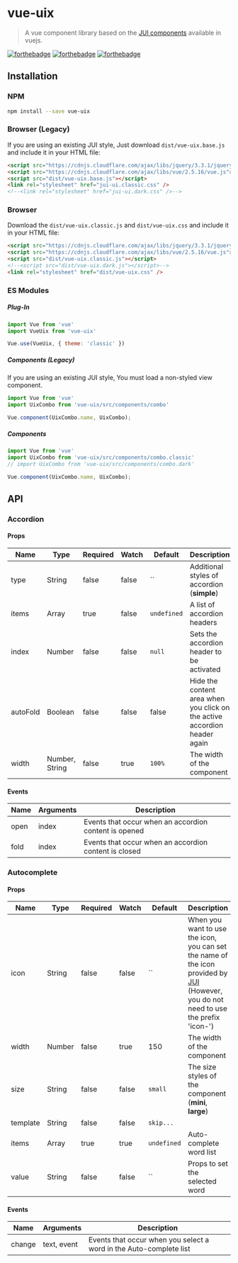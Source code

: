 # vue-uix

> A vue component library based on the [JUI components](http://uiplay.jui.io) available in vuejs.

[![forthebadge](http://forthebadge.com/images/badges/built-with-love.svg)](http://forthebadge.com)
[![forthebadge](http://forthebadge.com/images/badges/made-with-vue.svg)](http://forthebadge.com)
[![forthebadge](http://forthebadge.com/images/badges/uses-js.svg)](http://forthebadge.com)

## Installation

### NPM
```bash
npm install --save vue-uix
```

### Browser (Legacy)
If you are using an existing JUI style, Just download `dist/vue-uix.base.js` and include it in your HTML file:

```html
<script src="https://cdnjs.cloudflare.com/ajax/libs/jquery/3.3.1/jquery.js"></script>
<script src="https://cdnjs.cloudflare.com/ajax/libs/vue/2.5.16/vue.js"></script>
<script src="dist/vue-uix.base.js"></script>
<link rel="stylesheet" href="jui-ui.classic.css" />
<!--<link rel="stylesheet" href="jui-ui.dark.css" />-->
```

### Browser
Download the `dist/vue-uix.classic.js` and `dist/vue-uix.css` and include it in your HTML file:

```html
<script src="https://cdnjs.cloudflare.com/ajax/libs/jquery/3.3.1/jquery.js"></script>
<script src="https://cdnjs.cloudflare.com/ajax/libs/vue/2.5.16/vue.js"></script>
<script src="dist/vue-uix.classic.js"></script>
<!--<script src="dist/vue-uix.dark.js"></script>-->
<link rel="stylesheet" href="dist/vue-uix.css" />
```

### ES Modules

##### Plug-In

```js
import Vue from 'vue'
import VueUix from 'vue-uix'

Vue.use(VueUix, { theme: 'classic' })
```

##### Components (Legacy)
If you are using an existing JUI style, You must load a non-styled view component.

```js
import Vue from 'vue'
import UixCombo from 'vue-uix/src/components/combo'

Vue.component(UixCombo.name, UixCombo);
```

##### Components

```js
import Vue from 'vue'
import UixCombo from 'vue-uix/src/components/combo.classic'
// import UixCombo from 'vue-uix/src/components/combo.dark'

Vue.component(UixCombo.name, UixCombo);
```

## API

### Accordion

#### Props

| Name | Type | Required | Watch | Default | Description |
| ---- | ---- | -------- | ----- | ------- | ----------- |
| type | String | false | false | `` | Additional styles of accordion (**simple**) |
| items | Array | true | false | `undefined` | A list of accordion headers |
| index | Number | false | false | `null` | Sets the accordion header to be activated |
| autoFold | Boolean | false | false | false | Hide the content area when you click on the active accordion header again |
| width | Number, String | false | true | `100%` | The width of the component |

#### Events

| Name | Arguments | Description |
| ---- | --------- | ----------- |
| open | index | Events that occur when an accordion content is opened |
| fold | index | Events that occur when an accordion content is closed |

### Autocomplete

#### Props

| Name | Type | Required | Watch | Default | Description |
| ---- | ---- | -------- | ----- | ------- | ----------- |
| icon | String | false | false | `` | When you want to use the icon, you can set the name of the icon provided by [JUI](http://uiplay.jui.io/?p=icons) (However, you do not need to use the prefix 'icon-') |
| width | Number | false | true | 150 | The width of the component |
| size | String | false | false | `small` | The size styles of the component (**mini**, **large**) |
| template | String | false | false | `skip...` | |
| items | Array | true | true | `undefined` | Auto-complete word list |
| value | String | false | false | `` | Props to set the selected word |

#### Events

| Name | Arguments | Description |
| ---- | --------- | ----------- |
| change | text, event | Events that occur when you select a word in the Auto-complete list |
